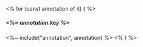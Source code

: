 <% for (const annotation of it) { %>
##### <%= annotation.key %>

<%~ include("annotation", annotation) %>
<% } %>